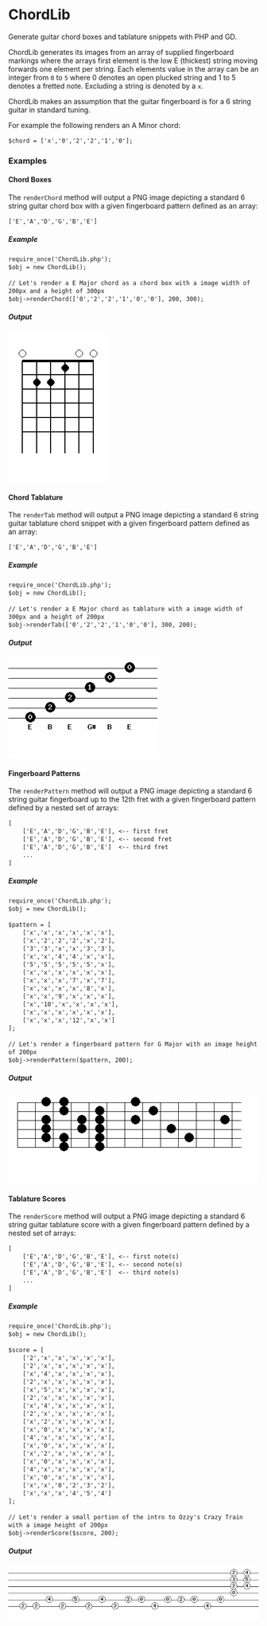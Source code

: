 # ChordLib
Generate guitar chord boxes and tablature snippets with PHP and GD.

ChordLib generates its images from an array of supplied fingerboard markings where the arrays first element is the low E (thickest) string moving forwards one element per string. Each elements value in the array can be an integer from `0` to `5` where 0 denotes an open plucked string and 1 to 5 denotes a fretted note. Excluding a string is denoted by a `x`. 

ChordLib makes an assumption that the guitar fingerboard is for a 6 string guitar in standard tuning.

For example the following renders an A Minor chord:

	$chord = ['x','0','2','2','1','0'];



### Examples

#### Chord Boxes

The `renderChord` method will output a PNG image depicting a standard 6 string guitar chord box with a given fingerboard pattern defined as an array:

	['E','A','D','G','B','E']

##### Example

	require_once('ChordLib.php');
	$obj = new ChordLib();

	// Let's render a E Major chord as a chord box with a image width of 200px and a height of 300px
	$obj->renderChord(['0','2','2','1','0','0'], 200, 300);

##### Output

![Chord](https://github.com/dnsimmons/chord-lib/blob/master/examples/chord.png)

#### Chord Tablature

The `renderTab` method will output a PNG image depicting a standard 6 string guitar tablature chord snippet with a given fingerboard pattern defined as an array:


	['E','A','D','G','B','E']

##### Example

	require_once('ChordLib.php');
	$obj = new ChordLib();

	// Let's render a E Major chord as tablature with a image width of 300px and a height of 200px
	$obj->renderTab(['0','2','2','1','0','0'], 300, 200);

##### Output
	
![Tab](https://github.com/dnsimmons/chord-lib/blob/master/examples/tab.png)

#### Fingerboard Patterns

The `renderPattern` method will output a PNG image depicting a standard 6 string guitar fingerboard up to the 12th fret with a given fingerboard pattern defined by a nested set of arrays:

	[
		['E','A','D','G','B','E'], <-- first fret
		['E','A','D','G','B','E'], <-- second fret
		['E','A','D','G','B','E']  <-- third fret
		...
	]


##### Example

	require_once('ChordLib.php');
	$obj = new ChordLib();

	$pattern = [
		['x','x','x','x','x','x'],
		['x','2','2','2','x','2'],
		['3','3','x','x','3','3'],
		['x','x','4','4','x','x'],
		['5','5','5','5','5','x'],
		['x','x','x','x','x','x'],
		['x','x','x','7','x','7'],
		['x','x','x','x','8','x'],
		['x','x','9','x','x','x'],
		['x','10','x','x','x','x'],
		['x','x','x','x','x','x'],
		['x','x','x','12','x','x']
	];

	// Let's render a fingerboard pattern for G Major with an image height of 200px
	$obj->renderPattern($pattern, 200);

##### Output
	
![Tab](https://github.com/dnsimmons/chord-lib/blob/master/examples/pattern.png)


#### Tablature Scores

The `renderScore` method will output a PNG image depicting a standard 6 string guitar tablature score with a given fingerboard pattern defined by a nested set of arrays:

	[
		['E','A','D','G','B','E'], <-- first note(s)
		['E','A','D','G','B','E'], <-- second note(s)
		['E','A','D','G','B','E']  <-- third note(s)
		...
	]


##### Example

	require_once('ChordLib.php');
	$obj = new ChordLib();

	$score = [
		['2','x','x','x','x','x'],
		['2','x','x','x','x','x'],
		['x','4','x','x','x','x'],
		['2','x','x','x','x','x'],
		['x','5','x','x','x','x'],
		['2','x','x','x','x','x'],
		['x','4','x','x','x','x'],
		['2','x','x','x','x','x'],
		['x','2','x','x','x','x'],
		['x','0','x','x','x','x'],
		['4','x','x','x','x','x'],
		['x','0','x','x','x','x'],
		['x','2','x','x','x','x'],
		['x','0','x','x','x','x'],
		['4','x','x','x','x','x'],
		['x','0','x','x','x','x'],
		['x','x','0','2','3','2'],
		['x','x','x','4','5','4']
	];

	// Let's render a small portion of the intro to Ozzy's Crazy Train with a image height of 200px
	$obj->renderScore($score, 200);

##### Output
	
![Tab](https://github.com/dnsimmons/chord-lib/blob/master/examples/score.png)